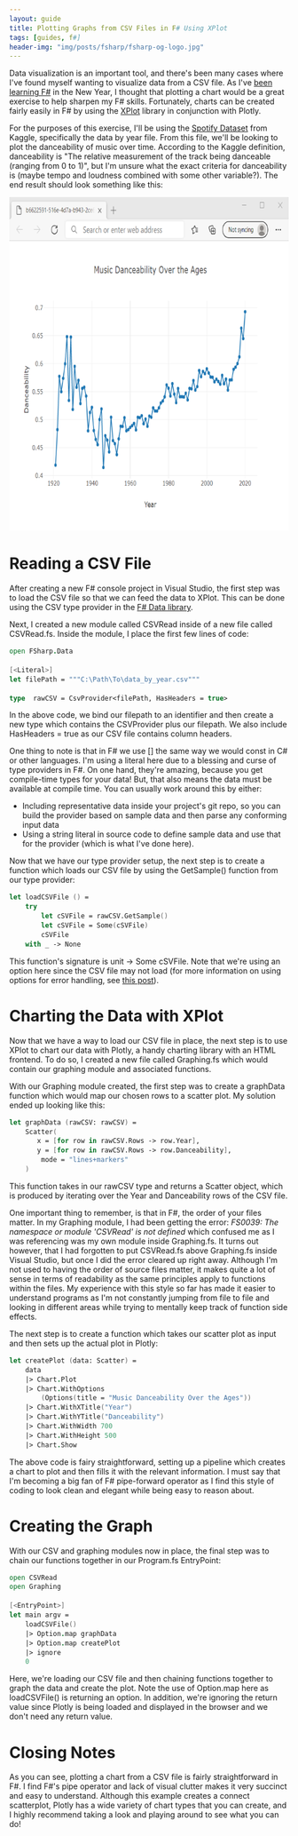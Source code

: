 ```yaml
---
layout: guide
title: Plotting Graphs from CSV Files in F# Using XPlot
tags: [guides, f#]
header-img: "img/posts/fsharp/fsharp-og-logo.jpg"
---
```


Data visualization is an important tool, and there's been many cases where I've found myself wanting to visualize data from a CSV file. As I've [been learning F#](/2021-01-04-why-learning-fsharp-2021/) in the New Year, I thought that plotting a chart would be a great exercise to help sharpen my F# skills. Fortunately, charts can be created fairly easily in F# by using the [XPlot](https://fslab.org/XPlot/) library in conjunction with Plotly.

For the purposes of this exercise, I'll be using the [Spotify Dataset](https://www.kaggle.com/yamaerenay/spotify-dataset-19212020-160k-tracks?select=data_by_year.csv) from Kaggle, specifically the data by year file. From this file, we'll be looking to plot the danceability of music over time. According to the Kaggle definition, danceability is "The relative measurement of the track being danceable (ranging from 0 to 1)", but I'm unsure what the exact criteria for danceability is (maybe tempo and loudness combined with some other variable?). The end result should look something like this:

<img src="/img/posts/graphing/Music-danceability-over-time.png" width="710" height="601" alt="Graph showing music's danceability from 1920-2020">

# Reading a CSV File

After creating a new F# console project in Visual Studio, the first step was to load the CSV file so that we can feed the data to XPlot. This can be done using the CSV type provider in the [F# Data library](http://fsprojects.github.io/FSharp.Data/).

Next, I created a new module called CSVRead inside of a new file called CSVRead.fs. Inside the module, I place the first few lines of code:

```fsharp
open FSharp.Data

[<Literal>]
let filePath = """C:\Path\To\data_by_year.csv"""

type  rawCSV = CsvProvider<filePath, HasHeaders = true>
```

In the above code, we bind our filepath to an identifier and then create a new type which contains the CSVProvider plus our filepath. We also include HasHeaders = true as our CSV file contains column headers. 

One thing to note is that in F# we use [<Literal>\] the same way we would const in C# or other languages. I'm using a literal here due to a blessing and curse of type providers in F#. On one hand, they're amazing, because you get compile-time types for your data! But, that also means the data must be available at compile time. You can usually work around this by either:
* Including representative data inside your project's git repo, so you can build the provider based on sample data and then parse any conforming input data
* Using a string literal in source code to define sample data and use that for the provider (which is what I've done here).

Now that we have our type provider setup, the next step is to create a function which loads our CSV file by using the GetSample() function from our type provider:

```fsharp
let loadCSVFile () =
    try
        let cSVFile = rawCSV.GetSample()
        let cSVFile = Some(cSVFile)
        cSVFile
    with _ -> None
```

This function's signature is unit -> Some cSVFile. Note that we're using an option here since the CSV file may not load (for more information on using options for error handling, see [this post](/2021-01-14-handling-errors-fsharp-with-option-types/)). 

# Charting the Data with XPlot

Now that we have a way to load our CSV file in place, the next step is to use XPlot to chart our data with Plotly, a handy charting library with an HTML frontend. To do so, I created a new file called Graphing.fs which would contain our graphing module and associated functions. 

With our Graphing module created, the first step was to create a graphData function which would map our chosen rows to a scatter plot. My solution ended up looking like this:

```fsharp
let graphData (rawCSV: rawCSV) =
    Scatter(
       x = [for row in rawCSV.Rows -> row.Year],
       y = [for row in rawCSV.Rows -> row.Danceability],
        mode = "lines+markers"
    )
```

This function takes in our rawCSV type and returns a Scatter object, which is produced by iterating over the Year and Danceability rows of the CSV file. 

One important thing to remember, is that in F#, the order of your files matter. In my Graphing module, I had been getting the error: *FS0039: The namespace or module 'CSVRead' is not defined* which confused me as I was referencing was my own module inside Graphing.fs. It turns out however, that I had forgotten to put CSVRead.fs above Graphing.fs inside Visual Studio, but once I did the error cleared up right away. Although I'm not used to having the order of source files matter, it makes quite a lot of sense in terms of readability as the same principles apply to functions within the files. My experience with this style so far has made it easier to understand programs as I'm not constantly jumping from file to file and looking in different areas while trying to mentally keep track of function side effects.

The next step is to create a function which takes our scatter plot as input and then sets up the actual plot in Plotly:

```fsharp
let createPlot (data: Scatter) =
    data
    |> Chart.Plot
    |> Chart.WithOptions
        (Options(title = "Music Danceability Over the Ages"))
    |> Chart.WithXTitle("Year")
    |> Chart.WithYTitle("Danceability")
    |> Chart.WithWidth 700
    |> Chart.WithHeight 500
    |> Chart.Show 
```
The above code is fairy straightforward, setting up a pipeline which creates a chart to plot and then fills it with the relevant information. I must say that I'm becoming a big fan of F# pipe-forward operator as I find this style of coding to look clean and elegant while being easy to reason about.

# Creating the Graph

With our CSV and graphing modules now in place, the final step was to chain our functions together in our Program.fs EntryPoint:

```fsharp
open CSVRead
open Graphing

[<EntryPoint>]
let main argv =
    loadCSVFile()
    |> Option.map graphData
    |> Option.map createPlot 
    |> ignore
    0
```

Here, we're loading our CSV file and then chaining functions together to graph the data and create the plot. Note the use of Option.map here as loadCSVFile() is returning an option. In addition, we're ignoring the return value since Plotly is being loaded and displayed in the browser and we don't need any return value.

# Closing Notes

As you can see, plotting a chart from a CSV file is fairly straightforward in F#. I find F#'s pipe operator and lack of visual clutter makes it very succinct and easy to understand. Although this example creates a connect scatterplot, Plotly has a wide variety of chart types that you can create, and I highly recommend taking a look and playing around to see what you can do!